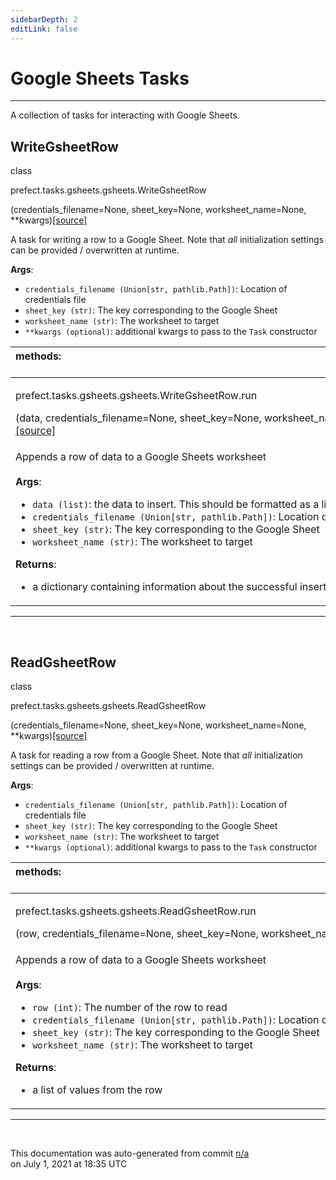 ```yaml
---
sidebarDepth: 2
editLink: false
---
```

# Google Sheets Tasks
---
A collection of tasks for interacting with Google Sheets.
 ## WriteGsheetRow
 <div class='class-sig' id='prefect-tasks-gsheets-gsheets-writegsheetrow'><p class="prefect-sig">class </p><p class="prefect-class">prefect.tasks.gsheets.gsheets.WriteGsheetRow</p>(credentials_filename=None, sheet_key=None, worksheet_name=None, **kwargs)<span class="source"><a href="https://github.com/PrefectHQ/prefect/blob/master/src/prefect/tasks/gsheets/gsheets.py#L8">[source]</a></span></div>

A task for writing a row to a Google Sheet. Note that _all_ initialization settings can be provided / overwritten at runtime.

**Args**:     <ul class="args"><li class="args">`credentials_filename (Union[str, pathlib.Path])`: Location of credentials file     </li><li class="args">`sheet_key (str)`: The key corresponding to the Google Sheet     </li><li class="args">`worksheet_name (str)`: The worksheet to target     </li><li class="args">`**kwargs (optional)`: additional kwargs to pass to the `Task` constructor</li></ul>

|methods: &nbsp;&nbsp;&nbsp;&nbsp;&nbsp;&nbsp;&nbsp;&nbsp;&nbsp;&nbsp;&nbsp;&nbsp;&nbsp;&nbsp;&nbsp;&nbsp;&nbsp;&nbsp;&nbsp;&nbsp;&nbsp;&nbsp;&nbsp;&nbsp;&nbsp;&nbsp;&nbsp;&nbsp;&nbsp;&nbsp;&nbsp;&nbsp;&nbsp;&nbsp;&nbsp;&nbsp;&nbsp;&nbsp;&nbsp;&nbsp;&nbsp;&nbsp;&nbsp;&nbsp;&nbsp;&nbsp;&nbsp;&nbsp;&nbsp;&nbsp;&nbsp;&nbsp;&nbsp;&nbsp;&nbsp;&nbsp;&nbsp;&nbsp;&nbsp;&nbsp;&nbsp;&nbsp;&nbsp;&nbsp;&nbsp;&nbsp;&nbsp;&nbsp;&nbsp;&nbsp;&nbsp;&nbsp;&nbsp;&nbsp;&nbsp;&nbsp;&nbsp;&nbsp;&nbsp;&nbsp;&nbsp;&nbsp;&nbsp;&nbsp;&nbsp;&nbsp;&nbsp;&nbsp;&nbsp;&nbsp;&nbsp;&nbsp;&nbsp;&nbsp;&nbsp;&nbsp;&nbsp;&nbsp;&nbsp;&nbsp;&nbsp;&nbsp;&nbsp;&nbsp;&nbsp;&nbsp;&nbsp;&nbsp;&nbsp;&nbsp;&nbsp;&nbsp;&nbsp;&nbsp;&nbsp;&nbsp;&nbsp;&nbsp;&nbsp;&nbsp;&nbsp;&nbsp;&nbsp;&nbsp;&nbsp;&nbsp;&nbsp;&nbsp;&nbsp;&nbsp;&nbsp;&nbsp;&nbsp;&nbsp;&nbsp;&nbsp;&nbsp;&nbsp;&nbsp;&nbsp;&nbsp;&nbsp;&nbsp;&nbsp;&nbsp;&nbsp;&nbsp;&nbsp;&nbsp;&nbsp;|
|:----|
 | <div class='method-sig' id='prefect-tasks-gsheets-gsheets-writegsheetrow-run'><p class="prefect-class">prefect.tasks.gsheets.gsheets.WriteGsheetRow.run</p>(data, credentials_filename=None, sheet_key=None, worksheet_name=None)<span class="source"><a href="https://github.com/PrefectHQ/prefect/blob/master/src/prefect/tasks/gsheets/gsheets.py#L32">[source]</a></span></div>
<p class="methods">Appends a row of data to a Google Sheets worksheet<br><br>**Args**:     <ul class="args"><li class="args">`data (list)`: the data to insert. This should be formatted as a list     </li><li class="args">`credentials_filename (Union[str, pathlib.Path])`: Location of credentials file     </li><li class="args">`sheet_key (str)`: The key corresponding to the Google Sheet     </li><li class="args">`worksheet_name (str)`: The worksheet to target</li></ul> **Returns**:     <ul class="args"><li class="args">a dictionary containing information about the successful insert</li></ul></p>|

---
<br>

 ## ReadGsheetRow
 <div class='class-sig' id='prefect-tasks-gsheets-gsheets-readgsheetrow'><p class="prefect-sig">class </p><p class="prefect-class">prefect.tasks.gsheets.gsheets.ReadGsheetRow</p>(credentials_filename=None, sheet_key=None, worksheet_name=None, **kwargs)<span class="source"><a href="https://github.com/PrefectHQ/prefect/blob/master/src/prefect/tasks/gsheets/gsheets.py#L58">[source]</a></span></div>

A task for reading a row from a Google Sheet. Note that _all_ initialization settings can be provided / overwritten at runtime.

**Args**:     <ul class="args"><li class="args">`credentials_filename (Union[str, pathlib.Path])`: Location of credentials file     </li><li class="args">`sheet_key (str)`: The key corresponding to the Google Sheet     </li><li class="args">`worksheet_name (str)`: The worksheet to target     </li><li class="args">`**kwargs (optional)`: additional kwargs to pass to the `Task` constructor</li></ul>

|methods: &nbsp;&nbsp;&nbsp;&nbsp;&nbsp;&nbsp;&nbsp;&nbsp;&nbsp;&nbsp;&nbsp;&nbsp;&nbsp;&nbsp;&nbsp;&nbsp;&nbsp;&nbsp;&nbsp;&nbsp;&nbsp;&nbsp;&nbsp;&nbsp;&nbsp;&nbsp;&nbsp;&nbsp;&nbsp;&nbsp;&nbsp;&nbsp;&nbsp;&nbsp;&nbsp;&nbsp;&nbsp;&nbsp;&nbsp;&nbsp;&nbsp;&nbsp;&nbsp;&nbsp;&nbsp;&nbsp;&nbsp;&nbsp;&nbsp;&nbsp;&nbsp;&nbsp;&nbsp;&nbsp;&nbsp;&nbsp;&nbsp;&nbsp;&nbsp;&nbsp;&nbsp;&nbsp;&nbsp;&nbsp;&nbsp;&nbsp;&nbsp;&nbsp;&nbsp;&nbsp;&nbsp;&nbsp;&nbsp;&nbsp;&nbsp;&nbsp;&nbsp;&nbsp;&nbsp;&nbsp;&nbsp;&nbsp;&nbsp;&nbsp;&nbsp;&nbsp;&nbsp;&nbsp;&nbsp;&nbsp;&nbsp;&nbsp;&nbsp;&nbsp;&nbsp;&nbsp;&nbsp;&nbsp;&nbsp;&nbsp;&nbsp;&nbsp;&nbsp;&nbsp;&nbsp;&nbsp;&nbsp;&nbsp;&nbsp;&nbsp;&nbsp;&nbsp;&nbsp;&nbsp;&nbsp;&nbsp;&nbsp;&nbsp;&nbsp;&nbsp;&nbsp;&nbsp;&nbsp;&nbsp;&nbsp;&nbsp;&nbsp;&nbsp;&nbsp;&nbsp;&nbsp;&nbsp;&nbsp;&nbsp;&nbsp;&nbsp;&nbsp;&nbsp;&nbsp;&nbsp;&nbsp;&nbsp;&nbsp;&nbsp;&nbsp;&nbsp;&nbsp;&nbsp;&nbsp;&nbsp;|
|:----|
 | <div class='method-sig' id='prefect-tasks-gsheets-gsheets-readgsheetrow-run'><p class="prefect-class">prefect.tasks.gsheets.gsheets.ReadGsheetRow.run</p>(row, credentials_filename=None, sheet_key=None, worksheet_name=None)<span class="source"><a href="https://github.com/PrefectHQ/prefect/blob/master/src/prefect/tasks/gsheets/gsheets.py#L82">[source]</a></span></div>
<p class="methods">Appends a row of data to a Google Sheets worksheet<br><br>**Args**:     <ul class="args"><li class="args">`row (int)`: The number of the row to read     </li><li class="args">`credentials_filename (Union[str, pathlib.Path])`: Location of credentials file     </li><li class="args">`sheet_key (str)`: The key corresponding to the Google Sheet     </li><li class="args">`worksheet_name (str)`: The worksheet to target</li></ul> **Returns**:     <ul class="args"><li class="args">a list of values from the row</li></ul></p>|

---
<br>


<p class="auto-gen">This documentation was auto-generated from commit <a href='https://github.com/PrefectHQ/prefect/commit/n/a'>n/a</a> </br>on July 1, 2021 at 18:35 UTC</p>